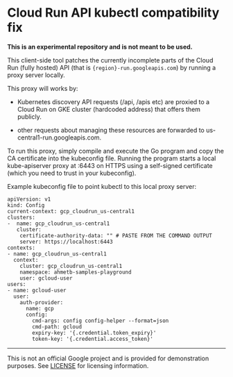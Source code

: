 # Cloud Run API kubectl compatibility fix

**This is an experimental repository and is not meant to be used.**

This client-side tool patches the currently incomplete parts of the Cloud
Run (fully hosted) API (that is `{region}-run.googleapis.com`) by running a
proxy server locally.


This proxy will works by:

- Kubernetes discovery API requests (/api, /apis etc) are proxied to a
  Cloud Run on GKE cluster (hardcoded address) that offers them publicly.

- other requests about managing these resources are forwarded to
  us-central1-run.googleapis.com.

To run this proxy, simply compile and execute the Go program and copy the
CA certificate into the kubeconfig file. Running the program starts a local
kube-apiserver proxy at :6443 on HTTPS using a self-signed certificate (which
you need to trust in your kubeconfig).

Example kubeconfig file to point kubectl to this local proxy server:

```
apiVersion: v1
kind: Config
current-context: gcp_cloudrun_us-central1
clusters:
-  name: gcp_cloudrun_us-central1
   cluster:
    certificate-authority-data: "" # PASTE FROM THE COMMAND OUTPUT
    server: https://localhost:6443
contexts:
- name: gcp_cloudrun_us-central1
  context:
    cluster: gcp_cloudrun_us-central1
    namespace: ahmetb-samples-playground
    user: gcloud-user
users:
- name: gcloud-user
  user:
    auth-provider:
      name: gcp
      config:
        cmd-args: config config-helper --format=json
        cmd-path: gcloud
        expiry-key: '{.credential.token_expiry}'
        token-key: '{.credential.access_token}'
```

---

This is not an official Google project and is provided for demonstration
purposes. See [LICENSE](./LICENSE) for licensing information.
